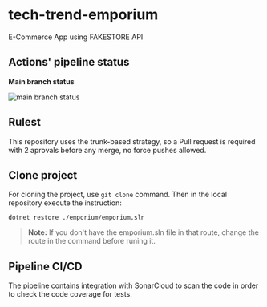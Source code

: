 # tech-trend-emporium
E-Commerce App using FAKESTORE API

## Actions' pipeline status

**Main branch status**

![main branch status](https://github.com/Medeteam/tech-trend-emporium/actions/workflows/pipeline.yml/badge.svg)

## Rulest
This repository uses the trunk-based strategy, so a Pull request is required with 2 aprovals before any merge, no force pushes allowed.

## Clone project
For cloning the project, use `git clone` command. Then in the local repository execute the instruction:

```dotnet restore ./emporium/emporium.sln```

> **Note:** If you don't have the emporium.sln file in that route, change the route in the command before runing it.

## Pipeline CI/CD
The pipeline contains integration with SonarCloud to scan the code in order to check the code coverage for tests.
